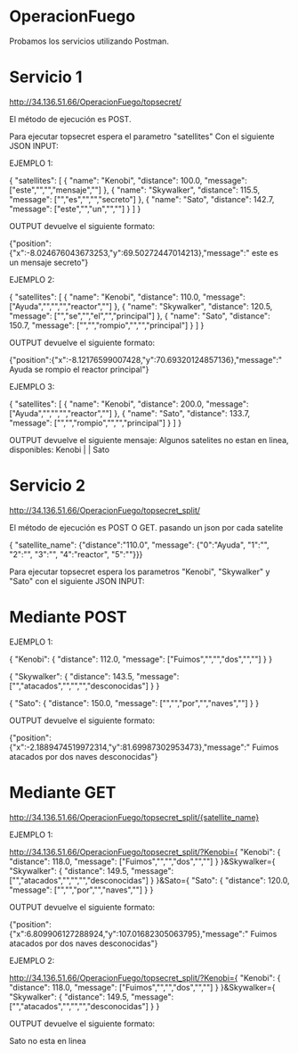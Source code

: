 # OperacionFuego

Probamos los servicios utilizando Postman.

# Servicio 1 
http://34.136.51.66/OperacionFuego/topsecret/

El método de ejecución es POST.

Para ejecutar topsecret espera el parametro "satellites" Con el siguiente JSON INPUT:

EJEMPLO 1:

{
    "satellites": [
        {
            "name": "Kenobi",
            "distance": 100.0,
            "message": ["este","","","mensaje",""]
        },
        {
            "name": "Skywalker",
            "distance": 115.5,
            "message": ["","es","","","secreto"]
        },
        {
            "name": "Sato",
            "distance": 142.7,
            "message": ["este","","un","",""]
        }
    ]
}


OUTPUT devuelve el siguiente formato:

{"position":{"x":-8.024676043673253,"y":69.50272447014213},"message":" este es un mensaje secreto"}

EJEMPLO 2:

{
    "satellites": [
        {
            "name": "Kenobi",
            "distance": 110.0,
            "message": ["Ayuda","","","","reactor",""]
        },
        {
            "name": "Skywalker",
            "distance": 120.5,
            "message": ["","se","","el","","principal"]
        },
        {
            "name": "Sato",
            "distance": 150.7,
            "message": ["","","rompio","","","principal"]
        }
    ]
}

OUTPUT devuelve el siguiente formato:

{"position":{"x":-8.12176599007428,"y":70.69320124857136},"message":" Ayuda se rompio el reactor principal"}

EJEMPLO 3: 

{
    "satellites": [
        {
            "name": "Kenobi",
            "distance": 200.0,
            "message": ["Ayuda","","","","reactor",""]
        },
        {
            "name": "Sato",
            "distance": 133.7,
            "message": ["","","rompio","","","principal"]
        }
    ]
}

OUTPUT devuelve el siguiente mensaje:
Algunos satelites no estan en linea, disponibles: Kenobi | | Sato


# Servicio 2
http://34.136.51.66/OperacionFuego/topsecret_split/

El método de ejecución es POST O GET. pasando un json por cada satelite

{ "satellite_name": {"distance":"110.0", "message": {"0":"Ayuda", "1":"", "2":"", "3":"", "4":"reactor", "5":""}}}

Para ejecutar topsecret espera los parametros "Kenobi", "Skywalker" y "Sato" con el siguiente JSON INPUT:

# Mediante POST

EJEMPLO 1:

{
    "Kenobi": {
        "distance": 112.0,
        "message": ["Fuimos","","","dos","",""]
    }
}

{
    "Skywalker": {
        "distance": 143.5,
        "message": ["","atacados","","","","desconocidas"]
    }
}

{
    "Sato": {
        "distance": 150.0,
        "message": ["","","por","","naves",""]
    }
}

OUTPUT devuelve el siguiente formato:

{"position":{"x":-2.1889474519972314,"y":81.69987302953473},"message":" Fuimos atacados por dos naves desconocidas"}


# Mediante GET

http://34.136.51.66/OperacionFuego/topsecret_split/{satellite_name}

EJEMPLO 1:

http://34.136.51.66/OperacionFuego/topsecret_split/?Kenobi={
    "Kenobi": {
        "distance": 118.0,
        "message": ["Fuimos","","","dos","",""]
    }
}&Skywalker={
    "Skywalker": {
        "distance": 149.5,
        "message": ["","atacados","","","","desconocidas"]
    }
}&Sato={
    "Sato": {
        "distance": 120.0,
        "message": ["","","por","","naves",""]
    }
}

OUTPUT devuelve el siguiente formato:

{"position":{"x":6.809906127288924,"y":107.01682305063795},"message":" Fuimos atacados por dos naves desconocidas"}

EJEMPLO 2:

http://34.136.51.66/OperacionFuego/topsecret_split/?Kenobi={
    "Kenobi": {
        "distance": 118.0,
        "message": ["Fuimos","","","dos","",""]
    }
}&Skywalker={
    "Skywalker": {
        "distance": 149.5,
        "message": ["","atacados","","","","desconocidas"]
    }
}

OUTPUT devuelve el siguiente formato:

Sato no esta en linea
